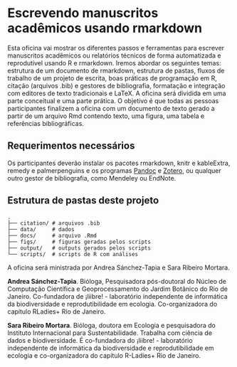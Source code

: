 # Escrevendo manuscritos acadêmicos usando rmarkdown

Esta oficina vai mostrar os diferentes passos e ferramentas para escrever manuscritos acadêmicos ou relatórios técnicos de forma automatizada e reprodutível usando R e rmarkdown. Iremos abordar os seguintes temas: estrutura de um documento de rmarkdown, estrutura de pastas, fluxos de trabalho de um projeto de escrita, boas práticas de programação em R, citação (arquivos .bib) e gestores de bibliografia, formatação e integração com editores de texto tradicionais e LaTeX. A oficina será dividida em uma parte conceitual e uma parte prática. O objetivo é que todas as pessoas participantes finalizem a oficina com um documento de texto gerado a partir de um arquivo Rmd contendo texto, uma figura, uma tabela e referências bibliográficas.

## Requerimentos necessários
Os participantes deverão instalar os pacotes rmarkdown, knitr e kableExtra, remedy e palmerpenguins e os programas [Pandoc](https://pandoc.org/installing.html) e [Zotero](https://www.zotero.org/), ou qualquer outro gestor de bibliografia, como Mendeley ou EndNote.

## Estrutura de pastas deste projeto
    .
    ├── citation/ # arquivos .bib
    ├── data/     # dados
    ├── docs/     # arquivo .Rmd
    ├── figs/     # figuras geradas pelos scripts
    ├── output/   # outputs gerados pelos scripts
    └── scripts/  # scripts de R com análises

A oficina será ministrada por Andrea Sánchez-Tapia e Sara Ribeiro Mortara. 

**Andrea Sánchez-Tapia**. Bióloga, Pesquisadora pós-doutoral do Núcleo de Computação Científica e Geoprocessamento do Jardim Botânico do Rio de Janeiro. Co-fundadora de ¡liibre! - laboratório independente de informática da biodiversidade e reprodutibilidade em ecologia. Co-organizadora do capítulo RLadies+ Rio de Janeiro.

**Sara Ribeiro Mortara**. Bióloga, doutora em Ecologia e pesquisadora do Instituto Internacional para Sustentabilidade. Trabalha com ciência de dados e biodiversidade. É co-fundadora do ¡liibre! - laboratório independente de informática da biodiversidade e reprodutibilidade em ecologia e co-organizadora do capítulo R-Ladies+ Rio de Janeiro.

